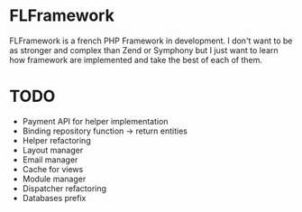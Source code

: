 FLFramework
===========

FLFramework is a french PHP Framework in development.
I don't want to be as stronger and complex than Zend or Symphony but I just want to learn how framework are implemented and take the best of each of them.

TODO
===========

- Payment API for helper implementation
- Binding repository function -> return entities
- Helper refactoring
- Layout manager
- Email manager
- Cache for views
- Module manager
- Dispatcher refactoring
- Databases prefix